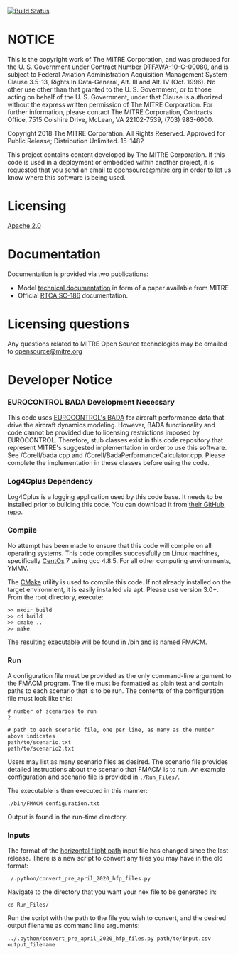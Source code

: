 [![Build Status](https://travis-ci.org/sbowman-mitre/FMACM.svg?branch=master)](https://travis-ci.org/sbowman-mitre/FMACM)

# NOTICE
This is the copyright work of The MITRE Corporation, and was produced
for the U. S. Government under Contract Number DTFAWA-10-C-00080, and
is subject to Federal Aviation Administration Acquisition Management
System Clause 3.5-13, Rights In Data-General, Alt. III and Alt. IV
(Oct. 1996).  No other use other than that granted to the U. S.
Government, or to those acting on behalf of the U. S. Government,
under that Clause is authorized without the express written
permission of The MITRE Corporation. For further information, please
contact The MITRE Corporation, Contracts Office, 7515 Colshire Drive,
McLean, VA  22102-7539, (703) 983-6000. 

Copyright 2018 The MITRE Corporation. All Rights Reserved.
Approved for Public Release; Distribution Unlimited. 15-1482

This project contains content developed by The MITRE Corporation. If this code is used in a deployment or embedded within another project, it is requested that you send an email to opensource@mitre.org in order to let us know where this software is being used. 

# Licensing
[Apache 2.0](https://github.com/mitre/FMACM/blob/master/LICENSE)

# Documentation
Documentation is provided via two publications:
- Model [technical documentation](https://www.mitre.org/publications/technical-papers/derivation-of-a-point-mass-aircraft-model-used-for-fast-time) in form of a paper available from MITRE
- Official [RTCA SC-186](http://www.rtca.org/content.asp?pl=108&sl=33&contentid=88) documentation.

# Licensing questions
Any questions related to MITRE Open Source technologies may be emailed to opensource@mitre.org

# Developer Notice

### EUROCONTROL BADA Development Necessary
This code uses [EUROCONTROL's BADA](https://eurocontrol.int/services/bada) for aircraft performance data that drive the aircraft dynamics modeling. However, BADA functionality and code cannot be provided due to licensing restrictions imposed by EUROCONTROL. Therefore, stub classes exist in this code repository that represent MITRE's suggested implementation in order to use this software. See /CoreII/bada.cpp and /CoreII/BadaPerformanceCalculator.cpp. Please complete the implementation in these classes before using the code.

### Log4Cplus Dependency
Log4Cplus is a logging application used by this code base. It needs to be installed prior to building this code. You can download it from [their GitHub repo](https://github.com/log4cplus/log4cplus).

### Compile
No attempt has been made to ensure that this code will compile on all operating systems. This code compiles successfully on Linux machines, specifically [CentOs](https://www.centos.org/) 7 using gcc 4.8.5. For all other computing environments, YMMV.

The [CMake](https://cmake.org/) utility is used to compile this code. If not already installed on the target environment, it is easily installed via apt. Please use version 3.0+. From the root directory, execute:

```
>> mkdir build
>> cd build
>> cmake ..
>> make
```

The resulting executable will be found in /bin and is named FMACM.

### Run
A configuration file must be provided as the only command-line argument to the FMACM program. The file must be formatted as plain text and contain paths to each scenario that is to be run. The contents of the configuration file must look like this:

```
# number of scenarios to run
2 

# path to each scenario file, one per line, as many as the number above indicates
path/to/scenario.txt 
path/to/scenario2.txt 
```

Users may list as many scenario files as desired. The scenario file provides detailed instructions about the scenario that FMACM is to run. An example configuration and scenario file is provided in ```./Run_Files/```.

The executable is then executed in this manner:
```
./bin/FMACM configuration.txt 
```

Output is found in the run-time directory.

### Inputs

The format of the [horizontal flight path](../Run_Files/FimAcTv-P~W_JET_HFP.csv) input file has changed since the last release. There is a new script to convert any files you may have in the old format: 
```
./.python/convert_pre_april_2020_hfp_files.py
```

Navigate to the directory that you want your nex file to be generated in:
```
cd Run_Files/
```

Run the script with the path to the file you wish to convert, and the desired output filename as command line arguments:
```
../.python/convert_pre_april_2020_hfp_files.py path/to/input.csv output_filename

```
